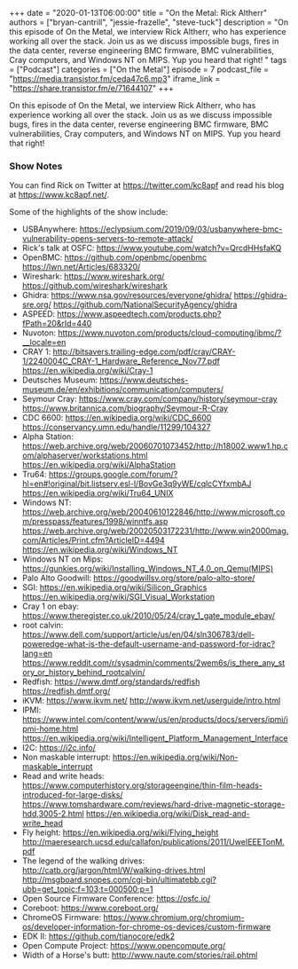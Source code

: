 +++
date = "2020-01-13T06:00:00"
title = "On the Metal: Rick Altherr"
authors = ["bryan-cantrill", "jessie-frazelle", "steve-tuck"]
description = "On this episode of On the Metal, we interview Rick Altherr, who has experience working all over the stack. Join us as we discuss impossible bugs, fires in the data center, reverse engineering BMC firmware, BMC vulnerabilities, Cray computers, and Windows NT on MIPS. Yup you heard that right! "
tags = ["Podcast"]
categories = ["On the Metal"]
episode = 7
podcast_file = "https://media.transistor.fm/ceda47c6.mp3"
iframe_link = "https://share.transistor.fm/e/71644107"
+++

On this episode of On the Metal, we interview Rick Altherr, who has experience working all over the stack. 
Join us as we discuss impossible bugs, fires in the data center, reverse engineering BMC firmware, 
BMC vulnerabilities, Cray computers, and Windows NT on MIPS. Yup you heard that right! 

### Show Notes

You can find Rick on Twitter at https://twitter.com/kc8apf and read his
blog at https://www.kc8apf.net/.

Some of the highlights of the show include: 

- USBAnywhere: https://eclypsium.com/2019/09/03/usbanywhere-bmc-vulnerability-opens-servers-to-remote-attack/
- Rick's talk at OSFC: https://www.youtube.com/watch?v=QrcdHHsfaKQ
- OpenBMC: https://github.com/openbmc/openbmc https://lwn.net/Articles/683320/
- Wireshark: https://www.wireshark.org/ https://github.com/wireshark/wireshark
- Ghidra: https://www.nsa.gov/resources/everyone/ghidra/ https://ghidra-sre.org/ https://github.com/NationalSecurityAgency/ghidra
- ASPEED: https://www.aspeedtech.com/products.php?fPath=20&rId=440
- Nuvoton: https://www.nuvoton.com/products/cloud-computing/ibmc/?__locale=en
- CRAY 1: http://bitsavers.trailing-edge.com/pdf/cray/CRAY-1/2240004C_CRAY-1_Hardware_Reference_Nov77.pdf https://en.wikipedia.org/wiki/Cray-1 
- Deutsches Museum: https://www.deutsches-museum.de/en/exhibitions/communication/computers/
- Seymour Cray: https://www.cray.com/company/history/seymour-cray https://www.britannica.com/biography/Seymour-R-Cray
- CDC 6600: https://en.wikipedia.org/wiki/CDC_6600 https://conservancy.umn.edu/handle/11299/104327
- Alpha Station: https://web.archive.org/web/20060701073452/http://h18002.www1.hp.com/alphaserver/workstations.html https://en.wikipedia.org/wiki/AlphaStation
- Tru64: https://groups.google.com/forum/?hl=en#!original/bit.listserv.esl-l/BovGe3q9yWE/cqlcCYfxmbAJ https://en.wikipedia.org/wiki/Tru64_UNIX
- Windows NT: https://web.archive.org/web/20040610122846/http://www.microsoft.com/presspass/features/1998/winntfs.asp https://web.archive.org/web/20020503172231/http://www.win2000mag.com/Articles/Print.cfm?ArticleID=4494 https://en.wikipedia.org/wiki/Windows_NT
- Windows NT on Mips: <a href="https://gunkies.org/wiki/Installing_Windows_NT_4.0_on_Qemu(MIPS)">https://gunkies.org/wiki/Installing_Windows_NT_4.0_on_Qemu(MIPS)</a>
- Palo Alto Goodwill: https://goodwillsv.org/store/palo-alto-store/
- SGI: https://en.wikipedia.org/wiki/Silicon_Graphics https://en.wikipedia.org/wiki/SGI_Visual_Workstation
- Cray 1 on ebay: https://www.theregister.co.uk/2010/05/24/cray_1_gate_module_ebay/
- root calvin: https://www.dell.com/support/article/us/en/04/sln306783/dell-poweredge-what-is-the-default-username-and-password-for-idrac?lang=en https://www.reddit.com/r/sysadmin/comments/2wem6s/is_there_any_story_or_history_behind_rootcalvin/
- Redfish: https://www.dmtf.org/standards/redfish https://redfish.dmtf.org/
- iKVM: https://www.ikvm.net/ http://www.ikvm.net/userguide/intro.html
- IPMI: https://www.intel.com/content/www/us/en/products/docs/servers/ipmi/ipmi-home.html https://en.wikipedia.org/wiki/Intelligent_Platform_Management_Interface
- I2C: https://i2c.info/
- Non maskable interrupt: https://en.wikipedia.org/wiki/Non-maskable_interrupt
- Read and write heads: https://www.computerhistory.org/storageengine/thin-film-heads-introduced-for-large-disks/ https://www.tomshardware.com/reviews/hard-drive-magnetic-storage-hdd,3005-2.html https://en.wikipedia.org/wiki/Disk_read-and-write_head
- Fly height: https://en.wikipedia.org/wiki/Flying_height http://maeresearch.ucsd.edu/callafon/publications/2011/UweIEEETonM.pdf
- The legend of the walking drives: http://catb.org/jargon/html/W/walking-drives.html http://msgboard.snopes.com/cgi-bin/ultimatebb.cgi?ubb=get_topic;f=103;t=000500;p=1
- Open Source Firmware Conference: https://osfc.io/
- Coreboot: https://www.coreboot.org/
- ChromeOS Firmware: https://www.chromium.org/chromium-os/developer-information-for-chrome-os-devices/custom-firmware
- EDK II: https://github.com/tianocore/edk2
- Open Compute Project: https://www.opencompute.org/
- Width of a Horse's butt: http://www.naute.com/stories/rail.phtml
